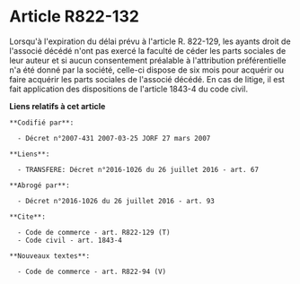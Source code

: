 # Article R822-132

Lorsqu'à l'expiration du délai prévu à l'article R. 822-129, les ayants droit de l'associé décédé n'ont pas exercé la faculté
de céder les parts sociales de leur auteur et si aucun consentement préalable à l'attribution préférentielle n'a été donné
par la société, celle-ci dispose de six mois pour acquérir ou faire acquérir les parts sociales de l'associé décédé. En cas
de litige, il est fait application des dispositions de l'article 1843-4 du code civil.

**Liens relatifs à cet article**

	**Codifié par**:

	  - Décret n°2007-431 2007-03-25 JORF 27 mars 2007

	**Liens**:

	  - TRANSFERE: Décret n°2016-1026 du 26 juillet 2016 - art. 67

	**Abrogé par**:

	  - Décret n°2016-1026 du 26 juillet 2016 - art. 93

	**Cite**:

	  - Code de commerce - art. R822-129 (T)
	  - Code civil - art. 1843-4

	**Nouveaux textes**:

	  - Code de commerce - art. R822-94 (V)
